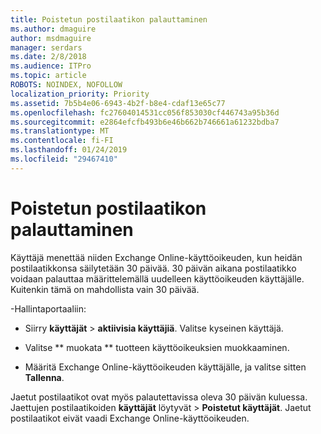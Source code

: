 ```yaml
---
title: Poistetun postilaatikon palauttaminen
ms.author: dmaguire
author: msdmaguire
manager: serdars
ms.date: 2/8/2018
ms.audience: ITPro
ms.topic: article
ROBOTS: NOINDEX, NOFOLLOW
localization_priority: Priority
ms.assetid: 7b5b4e06-6943-4b2f-b8e4-cdaf13e65c77
ms.openlocfilehash: fc27604014531cc056f853030cf446743a95b36d
ms.sourcegitcommit: e2864efcfb493b6e46b662b746661a61232bdba7
ms.translationtype: MT
ms.contentlocale: fi-FI
ms.lasthandoff: 01/24/2019
ms.locfileid: "29467410"
---
```

# <a name="restore-a-deleted-mailbox"></a>Poistetun postilaatikon palauttaminen

Käyttäjä menettää niiden Exchange Online-käyttöoikeuden, kun heidän postilaatikkonsa säilytetään 30 päivää. 30 päivän aikana postilaatikko voidaan palauttaa määrittelemällä uudelleen käyttöoikeuden käyttäjälle. Kuitenkin tämä on mahdollista vain 30 päivää.
  
-Hallintaportaaliin:
  
- Siirry **käyttäjät** \> **aktiivisia käyttäjiä**. Valitse kyseinen käyttäjä.
    
- Valitse ** muokata ** tuotteen käyttöoikeuksien muokkaaminen. 
    
- Määritä Exchange Online-käyttöoikeuden käyttäjälle, ja valitse sitten **Tallenna**.
    
Jaetut postilaatikot ovat myös palautettavissa oleva 30 päivän kuluessa. Jaettujen postilaatikoiden **käyttäjät** löytyvät \> **Poistetut käyttäjät**. Jaetut postilaatikot eivät vaadi Exchange Online-käyttöoikeuden.
  

